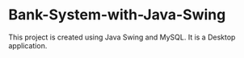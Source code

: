 # Bank-System-with-Java-Swing
This project is created using Java Swing and MySQL.
It is a Desktop application.
